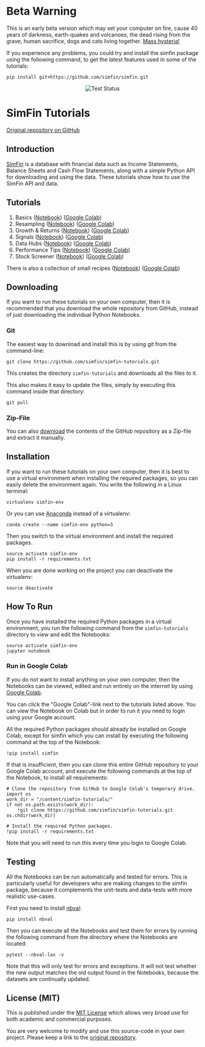 # Beta Warning

This is an early beta version which may set your computer on fire, cause
40 years of darkness, earth-quakes and volcanoes, the dead rising from
the grave, human sacrifice, dogs and cats living together.
[Mass hysteria!](https://www.youtube.com/watch?v=9S4cldkdCjE)

If you experience any problems, you could try and install the simfin
package using the following command, to get the latest features used in
some of the tutorials:

    pip install git+https://github.com/simfin/simfin.git


<p align="center">
  <img alt="Test Status" src="https://github.com/SimFin/simfin-tutorials/workflows/Test%20All%20Notebooks/badge.svg">
</p>

# SimFin Tutorials

[Original repository on GitHub](https://github.com/simfin/simfin-tutorials)


## Introduction

[SimFin](https://github.com/simfin/simfin) is a database with financial
data such as Income Statements, Balance Sheets and Cash Flow Statements,
along with a simple Python API for downloading and using the data. These
tutorials show how to use the SimFin API and data.


## Tutorials

1. Basics ([Notebook](https://github.com/simfin/simfin-tutorials/blob/master/01_Basics.ipynb)) ([Google Colab](https://colab.research.google.com/github/simfin/simfin-tutorials/blob/master/01_Basics.ipynb))
2. Resampling ([Notebook](https://github.com/simfin/simfin-tutorials/blob/master/02_Resampling.ipynb)) ([Google Colab](https://colab.research.google.com/github/simfin/simfin-tutorials/blob/master/02_Resampling.ipynb))
3. Growth & Returns ([Notebook](https://github.com/simfin/simfin-tutorials/blob/master/03_Growth_Returns.ipynb)) ([Google Colab](https://colab.research.google.com/github/simfin/simfin-tutorials/blob/master/03_Growth_Returns.ipynb))
4. Signals ([Notebook](https://github.com/simfin/simfin-tutorials/blob/master/04_Signals.ipynb)) ([Google Colab](https://colab.research.google.com/github/simfin/simfin-tutorials/blob/master/04_Signals.ipynb))
5. Data Hubs ([Notebook](https://github.com/simfin/simfin-tutorials/blob/master/05_Data_Hubs.ipynb)) ([Google Colab](https://colab.research.google.com/github/simfin/simfin-tutorials/blob/master/05_Data_Hubs.ipynb))
6. Performance Tips ([Notebook](https://github.com/simfin/simfin-tutorials/blob/master/06_Performance_Tips.ipynb)) ([Google Colab](https://colab.research.google.com/github/simfin/simfin-tutorials/blob/master/06_Performance_Tips.ipynb))
7. Stock Screener ([Notebook](https://github.com/simfin/simfin-tutorials/blob/master/07_Stock_Screener.ipynb)) ([Google Colab](https://colab.research.google.com/github/simfin/simfin-tutorials/blob/master/07_Stock_Screener.ipynb))

There is also a collection of small recipes ([Notebook](https://github.com/simfin/simfin-tutorials/blob/master/Small_Recipes.ipynb)) ([Google Colab](https://colab.research.google.com/github/simfin/simfin-tutorials/blob/master/Small_Recipes.ipynb))


## Downloading

If you want to run these tutorials on your own computer, then it is
recommended that you download the whole repository from GitHub,
instead of just downloading the individual Python Notebooks.


### Git

The easiest way to download and install this is by using git from the command-line:

    git clone https://github.com/simfin/simfin-tutorials.git

This creates the directory `simfin-tutorials` and downloads all the files to it.

This also makes it easy to update the files, simply by executing this
command inside that directory:

    git pull


### Zip-File

You can also [download](https://github.com/simfin/simfin-tutorials/archive/master.zip)
the contents of the GitHub repository as a Zip-file and extract it manually.


## Installation

If you want to run these tutorials on your own computer, then it is best
to use a virtual environment when installing the required packages,
so you can easily delete the environment again. You write the following
in a Linux terminal:

    virtualenv simfin-env

Or you can use [Anaconda](https://www.anaconda.com/download) instead of a virtualenv:

    conda create --name simfin-env python=3

Then you switch to the virtual environment and install the required packages.

    source activate simfin-env
    pip install -r requirements.txt

When you are done working on the project you can deactivate the virtualenv:

    source deactivate


## How To Run

Once you have installed the required Python packages in a virtual environment,
you run the following command from the `simfin-tutorials` directory to view
and edit the Notebooks:

    source activate simfin-env
    jupyter notebook


### Run in Google Colab

If you do not want to install anything on your own computer, then the Notebooks
can be viewed, edited and run entirely on the internet by using
[Google Colab](https://colab.research.google.com).

You can click the "Google Colab"-link next to the tutorials listed above.
You can view the Notebook on Colab but in order to run it you need to login using
your Google account.

All the required Python packages should already be installed on Google Colab,
except for simfin which you can install by executing the following command
at the top of the Notebook:

    !pip install simfin

If that is insufficient, then you can clone this entire GitHub repository
to your Google Colab account, and execute the following commands at the
top of the Notebook, to install all requirements:

    # Clone the repository from GitHub to Google Colab's temporary drive.
    import os
    work_dir = "/content/simfin-tutorials/"
    if not os.path.exists(work_dir):
        !git clone https://github.com/simfin/simfin-tutorials.git
    os.chdir(work_dir)
    
    # Install the required Python packages.
    !pip install -r requirements.txt

Note that you will need to run this every time you login to Google Colab.

## Testing

All the Notebooks can be run automatically and tested for errors. This is
particularly useful for developers who are making changes to the simfin
package, because it complements the unit-tests and data-tests with more
realistic use-cases.

First you need to install [nbval](https://pypi.org/project/nbval/):

    pip install nbval

Then you can execute all the Notebooks and test them for errors by running
the following command from the directory where the Notebooks are located:
 
    pytest --nbval-lax -v

Note that this will only test for errors and exceptions. It will not test
whether the new output matches the old output found in the Notebooks,
because the datasets are continually updated.


## License (MIT)

This is published under the
[MIT License](https://github.com/simfin/simfin-tutorials/blob/master/LICENSE.txt)
which allows very broad use for both academic and commercial purposes.

You are very welcome to modify and use this source-code in your own project.
Please keep a link to the [original repository](https://github.com/simfin/simfin-tutorials).
